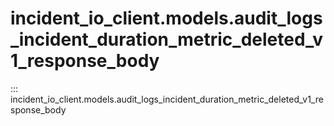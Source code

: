 # incident_io_client.models.audit_logs_incident_duration_metric_deleted_v1_response_body

::: incident_io_client.models.audit_logs_incident_duration_metric_deleted_v1_response_body
